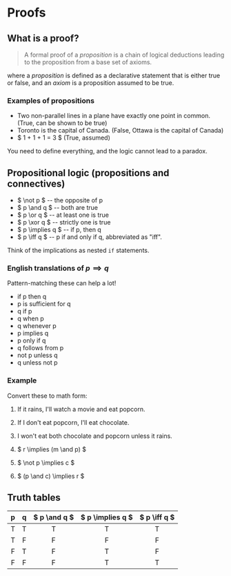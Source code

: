 # Proofs

## What is a proof?

> A formal proof of a *proposition* is a chain of logical deductions leading
> to the proposition from a base set of axioms.

where a *proposition* is defined as a declarative statement that is either true
or false,
and an *axiom* is a proposition assumed to be true.

### Examples of propositions

- Two non-parallel lines in a plane have exactly one point in common. (True, can
  be shown to be true)
- Toronto is the capital of Canada. (False, Ottawa is the capital of Canada)
- $ 1 + 1 + 1 = 3 $ (True, assumed)

You need to define everything, and the logic cannot lead to a paradox.

## Propositional logic (propositions and connectives)

- $ \not p $ -- the opposite of p
- $ p \and q $ -- both are true
- $ p \or q $ -- at least one is true
- $ p \xor q $ -- strictly one is true
- $ p \implies q $ -- if p, then q
- $ p \iff q $ -- p if and only if q, abbreviated as "iff".

Think of the implications as nested `if` statements.

### English translations of $p \implies q$

Pattern-matching these can help a lot!

- if p then q
- p is sufficient for q
- q if p
- q when p
- q whenever p
- p implies q
- p only if q
- q follows from p
- not p unless q
- q unless not p

### Example

Convert these to math form:
1. If it rains, I'll watch a movie and eat popcorn.
2. If I don't eat popcorn, I'll eat chocolate.
3. I won't eat both chocolate and popcorn unless it rains.

1. $ r \implies (m \and p) $
2. $ \not p \implies c $
3. $ (p \and c) \implies r $

## Truth tables

|  p  |  q  | $ p \and q $ | $ p \implies q $ | $ p \iff q $ |
|:---:|:---:|:------------:|:----------------:|:------------:|
|  T  |  T  |            T |                T |            T |
|  T  |  F  |            F |                F |            F |
|  F  |  T  |            F |                T |            F |
|  F  |  F  |            F |                T |            T |
